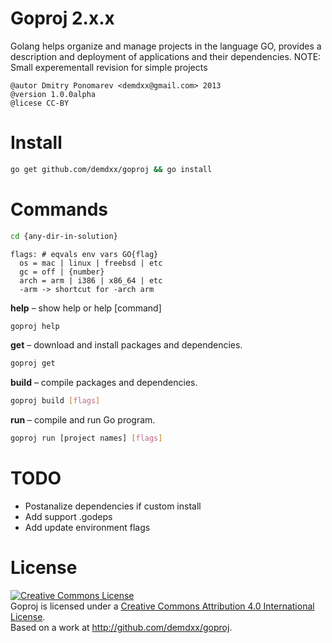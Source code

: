 Goproj 2.x.x
============

Golang helps organize and manage projects in the language GO, provides a description and deployment of applications and their dependencies.
NOTE: Small experementall revision for simple projects

    @autor Dmitry Ponomarev <demdxx@gmail.com> 2013
    @version 1.0.0alpha
    @licese CC-BY

Install
=======

```sh
go get github.com/demdxx/goproj && go install
```

Commands
========

```sh
cd {any-dir-in-solution}
```

    flags: # eqvals env vars GO{flag}
      os = mac | linux | freebsd | etc
      gc = off | {number}
      arch = arm | i386 | x86_64 | etc
      -arm -> shortcut for -arch arm

**help** – show help or help [command]

```sh
goproj help
```

**get** – download and install packages and dependencies.

```sh
goproj get
```

**build** – compile packages and dependencies.

```sh
goproj build [flags]
```

**run** – compile and run Go program.

```sh
goproj run [project names] [flags]
```

TODO
====

 * Postanalize dependencies if custom install
 * Add support .godeps
 * Add update environment flags

License
=======

<a rel="license" href="http://creativecommons.org/licenses/by/4.0/"><img alt="Creative Commons License" style="border-width:0" src="http://i.creativecommons.org/l/by/4.0/88x31.png" /></a><br /><span xmlns:dct="http://purl.org/dc/terms/" property="dct:title">Goproj</span> is licensed under a <a rel="license" href="http://creativecommons.org/licenses/by/4.0/">Creative Commons Attribution 4.0 International License</a>.<br />Based on a work at <a xmlns:dct="http://purl.org/dc/terms/" href="http://github.com/demdxx/goproj" rel="dct:source">http://github.com/demdxx/goproj</a>.
